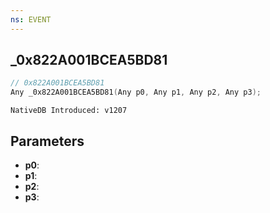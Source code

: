 ```yaml
---
ns: EVENT
---
```

## _0x822A001BCEA5BD81

```c
// 0x822A001BCEA5BD81
Any _0x822A001BCEA5BD81(Any p0, Any p1, Any p2, Any p3);
```

```
NativeDB Introduced: v1207
```

## Parameters
* **p0**:
* **p1**:
* **p2**:
* **p3**:
